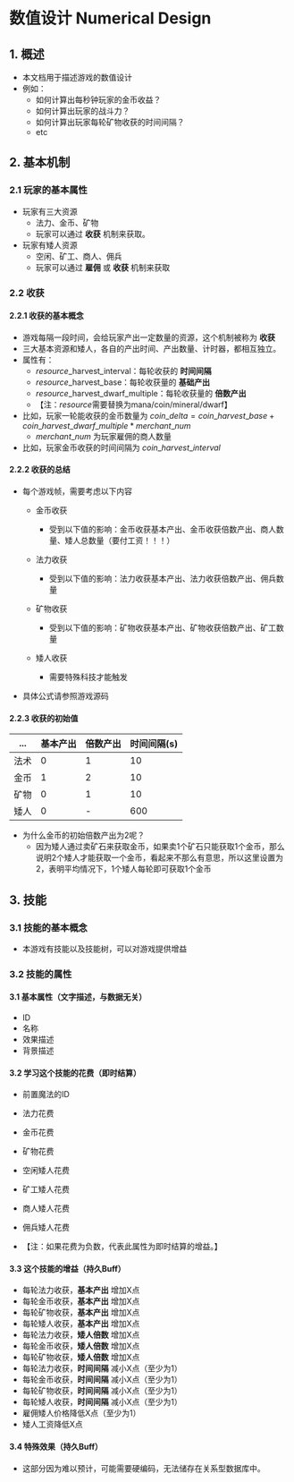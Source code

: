 # 数值设计 Numerical Design

## 1. 概述

* 本文档用于描述游戏的数值设计
* 例如：
  * 如何计算出每秒钟玩家的金币收益？
  * 如何计算出玩家的战斗力？
  * 如何计算出玩家每轮矿物收获的时间间隔？
  * etc

## 2. 基本机制

### 2.1 玩家的基本属性

* 玩家有三大资源
  * 法力、金币、矿物
  * 玩家可以通过 **收获** 机制来获取。
* 玩家有矮人资源
  * 空闲、矿工、商人、佣兵
  * 玩家可以通过 **雇佣** 或 **收获** 机制来获取

### 2.2 收获

#### 2.2.1 收获的基本概念

* 游戏每隔一段时间，会给玩家产出一定数量的资源，这个机制被称为 **收获**
* 三大基本资源和矮人，各自的产出时间、产出数量、计时器，都相互独立。
* 属性有：
  * *resource*_harvest_interval：每轮收获的 **时间间隔**
  * *resource*_harvest_base：每轮收获量的 **基础产出**
  * *resource*\_harvest_dwarf_multiple：每轮收获量的 **倍数产出**
  * 【注：*resource*需要替换为mana/coin/mineral/dwarf】
* 比如，玩家一轮能收获的金币数量为 $coin\_delta = coin\_harvest\_base + coin\_harvest\_dwarf\_multiple * merchant\_num$
  * $merchant\_num$ 为玩家雇佣的商人数量
* 比如，玩家金币收获的时间间隔为 $coin\_harvest\_interval$

#### 2.2.2 收获的总结

* 每个游戏帧，需要考虑以下内容

  * 金币收获
    * 受到以下值的影响：金币收获基本产出、金币收获倍数产出、商人数量、矮人总数量（要付工资！！！）

  * 法力收获
    * 受到以下值的影响：法力收获基本产出、法力收获倍数产出、佣兵数量
  * 矿物收获
    * 受到以下值的影响：矿物收获基本产出、矿物收获倍数产出、矿工数量
  * 矮人收获
    * 需要特殊科技才能触发

* 具体公式请参照游戏源码

#### 2.2.3 收获的初始值

| ...  | 基本产出 | 倍数产出 | 时间间隔(s) |
| ---- | -------- | -------- | ----------- |
| 法术 | 0        | 1        | 10          |
| 金币 | 1        | 2        | 10          |
| 矿物 | 0        | 1        | 10          |
| 矮人 | 0        | -        | 600         |

* 为什么金币的初始倍数产出为2呢？
  * 因为矮人通过卖矿石来获取金币，如果卖1个矿石只能获取1个金币，那么说明2个矮人才能获取一个金币，看起来不那么有意思，所以这里设置为2，表明平均情况下，1个矮人每轮即可获取1个金币

## 3. 技能

### 3.1 技能的基本概念

* 本游戏有技能以及技能树，可以对游戏提供增益

### 3.2 技能的属性

#### 3.1 基本属性（文字描述，与数据无关）

* ID
* 名称
* 效果描述
* 背景描述

#### 3.2 学习这个技能的花费（即时结算）

* 前置魔法的ID
* 法力花费
* 金币花费
* 矿物花费
* 空闲矮人花费
* 矿工矮人花费
* 商人矮人花费
* 佣兵矮人花费

* 【注：如果花费为负数，代表此属性为即时结算的增益。】

#### 3.3 这个技能的增益（持久Buff）

* 每轮法力收获，**基本产出** 增加X点
* 每轮金币收获，**基本产出** 增加X点
* 每轮矿物收获，**基本产出** 增加X点
* 每轮矮人收获，**基本产出** 增加X点
* 每轮法力收获，**矮人倍数** 增加X点
* 每轮金币收获，**矮人倍数** 增加X点
* 每轮矿物收获，**矮人倍数** 增加X点
* 每轮法力收获，**时间间隔** 减小X点（至少为1）
* 每轮金币收获，**时间间隔** 减小X点（至少为1）
* 每轮矿物收获，**时间间隔** 减小X点（至少为1）
* 每轮矮人收获，**时间间隔** 减小X点（至少为1）
* 雇佣矮人价格降低X点（至少为1）
* 矮人工资降低X点

#### 3.4 特殊效果（持久Buff）

* 这部分因为难以预计，可能需要硬编码，无法储存在关系型数据库中。



